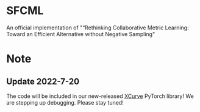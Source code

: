 # SFCML
An official implementation of "“Rethinking Collaborative Metric Learning: Toward an Efficient Alternative without Negative Sampling"

# Note
## Update 2022-7-20
The code will be included in our new-released [XCurve](https://github.com/statusrank/XCurve) PyTorch library! We are stepping up debugging. Please stay tuned!

